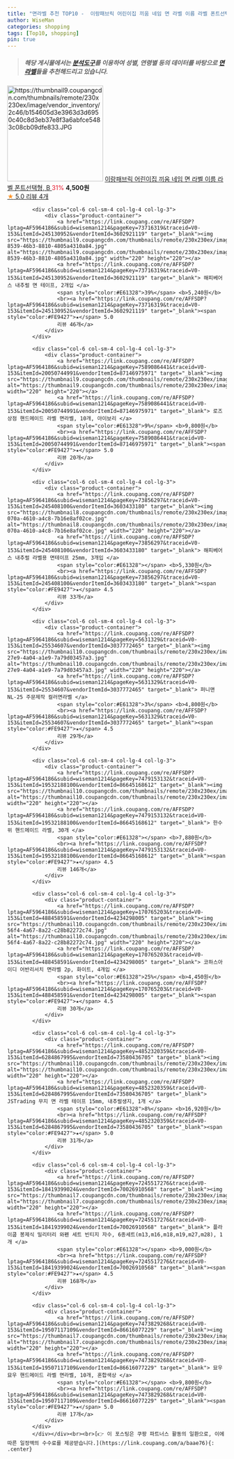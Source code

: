 ```yaml
---
title: "면라벨 추천 TOP10 -  이랑패브릭 어린이집 끼움 네임 면 라벨 이름 라벨 폰트선택형, B "
author: WiseMan
categories: shopping
tags: [Top10, shopping]
pin: true
---
```


> ##### 해당 게시물에서는 [**분석도구**](https://itemscout.io/)를 이용하여 **성별**, **연령별** 등의 데이터를 바탕으로 [**면라벨**](https://link.coupang.com/a/baae76)들을 추천해드리고 있습니다.
<div class="container"><div class="row">
            <div class="col-6 col-sm-4 col-lg-4 col-lg-3">
                <div class="product-container">
                    <a href="https://link.coupang.com/re/AFFSDP?lptag=AF5964186&subid=wiseman1214&pageKey=7660696762&traceid=V0-153&itemId=20408559944&vendorItemId=87240669029" target="_blank"><img src="https://thumbnail9.coupangcdn.com/thumbnails/remote/230x230ex/image/vendor_inventory/2c46/b154605d3e3963d3d6950c40c8d3eb37e8f3a6abfce5483c08cb09dfe833.JPG" alt="https://thumbnail9.coupangcdn.com/thumbnails/remote/230x230ex/image/vendor_inventory/2c46/b154605d3e3963d3d6950c40c8d3eb37e8f3a6abfce5483c08cb09dfe833.JPG" width="220" height="220"></a>
                    <a href="https://link.coupang.com/re/AFFSDP?lptag=AF5964186&subid=wiseman1214&pageKey=7660696762&traceid=V0-153&itemId=20408559944&vendorItemId=87240669029" target="_blank"> 이랑패브릭 어린이집 끼움 네임 면 라벨 이름 라벨 폰트선택형, B </a>
                    <span style="color:#E61328">31%</span> <b>4,500원</b>
                    <br><a href="https://link.coupang.com/re/AFFSDP?lptag=AF5964186&subid=wiseman1214&pageKey=7660696762&traceid=V0-153&itemId=20408559944&vendorItemId=87240669029" target="_blank"><span style="color:#FE9427">★</span> 5.0
                    리뷰 4개</a>
                </div>
            </div>
            
            <div class="col-6 col-sm-4 col-lg-4 col-lg-3">
                <div class="product-container">
                    <a href="https://link.coupang.com/re/AFFSDP?lptag=AF5964186&subid=wiseman1214&pageKey=73716319&traceid=V0-153&itemId=245130952&vendorItemId=3602921119" target="_blank"><img src="https://thumbnail9.coupangcdn.com/thumbnails/remote/230x230ex/image/retail/images/2018/03/30/10/8/9dcbbcaf-8539-46b3-8810-4805a4310a84.jpg" alt="https://thumbnail9.coupangcdn.com/thumbnails/remote/230x230ex/image/retail/images/2018/03/30/10/8/9dcbbcaf-8539-46b3-8810-4805a4310a84.jpg" width="220" height="220"></a>
                    <a href="https://link.coupang.com/re/AFFSDP?lptag=AF5964186&subid=wiseman1214&pageKey=73716319&traceid=V0-153&itemId=245130952&vendorItemId=3602921119" target="_blank"> 해피베어스 내추럴 면 테이프, 2개입 </a>
                    <span style="color:#E61328">39%</span> <b>5,240원</b>
                    <br><a href="https://link.coupang.com/re/AFFSDP?lptag=AF5964186&subid=wiseman1214&pageKey=73716319&traceid=V0-153&itemId=245130952&vendorItemId=3602921119" target="_blank"><span style="color:#FE9427">★</span> 5.0
                    리뷰 46개</a>
                </div>
            </div>
            
            <div class="col-6 col-sm-4 col-lg-4 col-lg-3">
                <div class="product-container">
                    <a href="https://link.coupang.com/re/AFFSDP?lptag=AF5964186&subid=wiseman1214&pageKey=7589086441&traceid=V0-153&itemId=20050744991&vendorItemId=87146975971" target="_blank"><img src="https://thumbnail9.coupangcdn.com/thumbnails/remote/230x230ex/image/vendor_inventory/11be/0ca2efcc5286e7df90e61524cc5d36d81dd58d4ea6027373c99aa8697ead.jpg" alt="https://thumbnail9.coupangcdn.com/thumbnails/remote/230x230ex/image/vendor_inventory/11be/0ca2efcc5286e7df90e61524cc5d36d81dd58d4ea6027373c99aa8697ead.jpg" width="220" height="220"></a>
                    <a href="https://link.coupang.com/re/AFFSDP?lptag=AF5964186&subid=wiseman1214&pageKey=7589086441&traceid=V0-153&itemId=20050744991&vendorItemId=87146975971" target="_blank"> 로즈상점 핸드메이드 라벨 면라벨, 10개, 아이보리 </a>
                    <span style="color:#E61328">9%</span> <b>9,800원</b>
                    <br><a href="https://link.coupang.com/re/AFFSDP?lptag=AF5964186&subid=wiseman1214&pageKey=7589086441&traceid=V0-153&itemId=20050744991&vendorItemId=87146975971" target="_blank"><span style="color:#FE9427">★</span> 5.0
                    리뷰 20개</a>
                </div>
            </div>
            
            <div class="col-6 col-sm-4 col-lg-4 col-lg-3">
                <div class="product-container">
                    <a href="https://link.coupang.com/re/AFFSDP?lptag=AF5964186&subid=wiseman1214&pageKey=73856297&traceid=V0-153&itemId=245408100&vendorItemId=3603433180" target="_blank"><img src="https://thumbnail8.coupangcdn.com/thumbnails/remote/230x230ex/image/retail/images/2018/03/29/18/3/a6719187-070a-4610-a4c8-7b16e8af02ce.jpg" alt="https://thumbnail8.coupangcdn.com/thumbnails/remote/230x230ex/image/retail/images/2018/03/29/18/3/a6719187-070a-4610-a4c8-7b16e8af02ce.jpg" width="220" height="220"></a>
                    <a href="https://link.coupang.com/re/AFFSDP?lptag=AF5964186&subid=wiseman1214&pageKey=73856297&traceid=V0-153&itemId=245408100&vendorItemId=3603433180" target="_blank"> 해피베어스 내추럴 라벨용 면테이프 25mm, 3개입 </a>
                    <span style="color:#E61328"></span> <b>5,330원</b>
                    <br><a href="https://link.coupang.com/re/AFFSDP?lptag=AF5964186&subid=wiseman1214&pageKey=73856297&traceid=V0-153&itemId=245408100&vendorItemId=3603433180" target="_blank"><span style="color:#FE9427">★</span> 4.5
                    리뷰 33개</a>
                </div>
            </div>
            
            <div class="col-6 col-sm-4 col-lg-4 col-lg-3">
                <div class="product-container">
                    <a href="https://link.coupang.com/re/AFFSDP?lptag=AF5964186&subid=wiseman1214&pageKey=5631329&traceid=V0-153&itemId=25534607&vendorItemId=3037772465" target="_blank"><img src="https://thumbnail10.coupangcdn.com/thumbnails/remote/230x230ex/image/vendor_inventory/images/2016/07/25/17/4/dd67a544-27e9-4a04-a1e9-7a79d03457a3.jpg" alt="https://thumbnail10.coupangcdn.com/thumbnails/remote/230x230ex/image/vendor_inventory/images/2016/07/25/17/4/dd67a544-27e9-4a04-a1e9-7a79d03457a3.jpg" width="220" height="220"></a>
                    <a href="https://link.coupang.com/re/AFFSDP?lptag=AF5964186&subid=wiseman1214&pageKey=5631329&traceid=V0-153&itemId=25534607&vendorItemId=3037772465" target="_blank"> 퍼니맨 NL-25 주문제작 컬러면라벨 </a>
                    <span style="color:#E61328">3%</span> <b>4,800원</b>
                    <br><a href="https://link.coupang.com/re/AFFSDP?lptag=AF5964186&subid=wiseman1214&pageKey=5631329&traceid=V0-153&itemId=25534607&vendorItemId=3037772465" target="_blank"><span style="color:#FE9427">★</span> 4.5
                    리뷰 29개</a>
                </div>
            </div>
            
            <div class="col-6 col-sm-4 col-lg-4 col-lg-3">
                <div class="product-container">
                    <a href="https://link.coupang.com/re/AFFSDP?lptag=AF5964186&subid=wiseman1214&pageKey=7479153132&traceid=V0-153&itemId=19532188100&vendorItemId=86645168612" target="_blank"><img src="https://thumbnail10.coupangcdn.com/thumbnails/remote/230x230ex/image/vendor_inventory/e894/fb94ba1d532e33a05f41bcfd76b5d6099195d5982fabecb3cd1f3ea5b9c6.jpg" alt="https://thumbnail10.coupangcdn.com/thumbnails/remote/230x230ex/image/vendor_inventory/e894/fb94ba1d532e33a05f41bcfd76b5d6099195d5982fabecb3cd1f3ea5b9c6.jpg" width="220" height="220"></a>
                    <a href="https://link.coupang.com/re/AFFSDP?lptag=AF5964186&subid=wiseman1214&pageKey=7479153132&traceid=V0-153&itemId=19532188100&vendorItemId=86645168612" target="_blank"> 한수위 핸드메이드 라벨, 30개 </a>
                    <span style="color:#E61328"></span> <b>7,880원</b>
                    <br><a href="https://link.coupang.com/re/AFFSDP?lptag=AF5964186&subid=wiseman1214&pageKey=7479153132&traceid=V0-153&itemId=19532188100&vendorItemId=86645168612" target="_blank"><span style="color:#FE9427">★</span> 4.5
                    리뷰 146개</a>
                </div>
            </div>
            
            <div class="col-6 col-sm-4 col-lg-4 col-lg-3">
                <div class="product-container">
                    <a href="https://link.coupang.com/re/AFFSDP?lptag=AF5964186&subid=wiseman1214&pageKey=170765203&traceid=V0-153&itemId=488458591&vendorItemId=4234298005" target="_blank"><img src="https://thumbnail10.coupangcdn.com/thumbnails/remote/230x230ex/image/retail/images/2018/12/24/13/1/00ce4667-56f4-4a67-8a22-c28b82272c74.jpg" alt="https://thumbnail10.coupangcdn.com/thumbnails/remote/230x230ex/image/retail/images/2018/12/24/13/1/00ce4667-56f4-4a67-8a22-c28b82272c74.jpg" width="220" height="220"></a>
                    <a href="https://link.coupang.com/re/AFFSDP?lptag=AF5964186&subid=wiseman1214&pageKey=170765203&traceid=V0-153&itemId=488458591&vendorItemId=4234298005" target="_blank"> 코하스아이디 어반리서치 면라벨 2p, 화이트, 4개입 </a>
                    <span style="color:#E61328">25%</span> <b>4,450원</b>
                    <br><a href="https://link.coupang.com/re/AFFSDP?lptag=AF5964186&subid=wiseman1214&pageKey=170765203&traceid=V0-153&itemId=488458591&vendorItemId=4234298005" target="_blank"><span style="color:#FE9427">★</span> 4.5
                    리뷰 30개</a>
                </div>
            </div>
            
            <div class="col-6 col-sm-4 col-lg-4 col-lg-3">
                <div class="product-container">
                    <a href="https://link.coupang.com/re/AFFSDP?lptag=AF5964186&subid=wiseman1214&pageKey=4852320359&traceid=V0-153&itemId=6284867995&vendorItemId=73580436705" target="_blank"><img src="https://thumbnail10.coupangcdn.com/thumbnails/remote/230x230ex/image/rs_quotation_api/xemqtxwf/88ecbd50d9504e928020ebf5af24ee89.jpg" alt="https://thumbnail10.coupangcdn.com/thumbnails/remote/230x230ex/image/rs_quotation_api/xemqtxwf/88ecbd50d9504e928020ebf5af24ee89.jpg" width="220" height="220"></a>
                    <a href="https://link.coupang.com/re/AFFSDP?lptag=AF5964186&subid=wiseman1214&pageKey=4852320359&traceid=V0-153&itemId=6284867995&vendorItemId=73580436705" target="_blank"> JSTrading 무지 면 라벨 테이프 15mm, 내추럴생지, 1개 </a>
                    <span style="color:#E61328">8%</span> <b>16,920원</b>
                    <br><a href="https://link.coupang.com/re/AFFSDP?lptag=AF5964186&subid=wiseman1214&pageKey=4852320359&traceid=V0-153&itemId=6284867995&vendorItemId=73580436705" target="_blank"><span style="color:#FE9427">★</span> 5.0
                    리뷰 31개</a>
                </div>
            </div>
            
            <div class="col-6 col-sm-4 col-lg-4 col-lg-3">
                <div class="product-container">
                    <a href="https://link.coupang.com/re/AFFSDP?lptag=AF5964186&subid=wiseman1214&pageKey=7245517276&traceid=V0-153&itemId=18419399024&vendorItemId=70026910568" target="_blank"><img src="https://thumbnail7.coupangcdn.com/thumbnails/remote/230x230ex/image/vendor_inventory/1301/a36d97839c9f52e5c276cbe5c083769020fb7c99b23c3c69305e5e0c1ba7.png" alt="https://thumbnail7.coupangcdn.com/thumbnails/remote/230x230ex/image/vendor_inventory/1301/a36d97839c9f52e5c276cbe5c083769020fb7c99b23c3c69305e5e0c1ba7.png" width="220" height="220"></a>
                    <a href="https://link.coupang.com/re/AFFSDP?lptag=AF5964186&subid=wiseman1214&pageKey=7245517276&traceid=V0-153&itemId=18419399024&vendorItemId=70026910568" target="_blank"> 플라이쿱 봉제식 밀리터리 와펜 세트 빈티지 자수, 6종세트(m13,m16,m18,m19,m27,m28), 1개 </a>
                    <span style="color:#E61328"></span> <b>9,000원</b>
                    <br><a href="https://link.coupang.com/re/AFFSDP?lptag=AF5964186&subid=wiseman1214&pageKey=7245517276&traceid=V0-153&itemId=18419399024&vendorItemId=70026910568" target="_blank"><span style="color:#FE9427">★</span> 4.5
                    리뷰 168개</a>
                </div>
            </div>
            
            <div class="col-6 col-sm-4 col-lg-4 col-lg-3">
                <div class="product-container">
                    <a href="https://link.coupang.com/re/AFFSDP?lptag=AF5964186&subid=wiseman1214&pageKey=7473829268&traceid=V0-153&itemId=19507117109&vendorItemId=86616077229" target="_blank"><img src="https://thumbnail7.coupangcdn.com/thumbnails/remote/230x230ex/image/vendor_inventory/36db/a30dbd24256b7905f814c84aee6e5fb0018ad109891adba40b313cb2fbf8.jpg" alt="https://thumbnail7.coupangcdn.com/thumbnails/remote/230x230ex/image/vendor_inventory/36db/a30dbd24256b7905f814c84aee6e5fb0018ad109891adba40b313cb2fbf8.jpg" width="220" height="220"></a>
                    <a href="https://link.coupang.com/re/AFFSDP?lptag=AF5964186&subid=wiseman1214&pageKey=7473829268&traceid=V0-153&itemId=19507117109&vendorItemId=86616077229" target="_blank"> 묘우묘우 핸드메이드 라벨 면라벨, 10개, 혼합색상 </a>
                    <span style="color:#E61328"></span> <b>9,800원</b>
                    <br><a href="https://link.coupang.com/re/AFFSDP?lptag=AF5964186&subid=wiseman1214&pageKey=7473829268&traceid=V0-153&itemId=19507117109&vendorItemId=86616077229" target="_blank"><span style="color:#FE9427">★</span> 5.0
                    리뷰 17개</a>
                </div>
            </div>
            </div></div><br><br>[👉 이 포스팅은 쿠팡 파트너스 활동의 일환으로, 이에 따른 일정액의 수수료를 제공받습니다.](https://link.coupang.com/a/baae76){: .center}